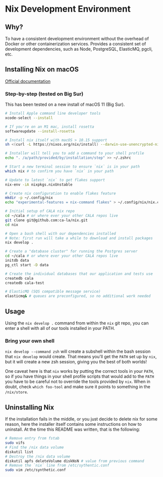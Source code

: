 # Nix Development Environment

## Why?

To have a consistent development environment without the overhead of Docker or
other containerization services. Provides a consistent set of development
dependencies, such as Node, PostgreSQL, ElasticMQ, pgcli, etc.

## Installing Nix on macOS

[Official documentation](https://nixos.org/manual/nix/stable/#sect-macos-installation)

### Step-by-step (tested on Big Sur)

This has been tested on a new install of macOS 11 (Big Sur).

```bash
# Install Apple command line developer tools
xcode-select --install

# If you're on an M1 mac, install rosetta
softwareupdate --install-rosetta

# Install nix itself with macOS > 10.15 support
sh <(curl -L https://nixos.org/nix/install) --darwin-use-unencrypted-nix-store-volume

# Installer will tell you to add a command to your shell profile
echo ". /a/path/provided/by/installation/step" >> ~/.zshrc

# Start a new terminal session to ensure `nix` is in your path
which nix # to confirm you have `nix` in your path

# Update to latest `nix` to get flakes support
nix-env -iA nixpkgs.nixUnstable

# Create nix configuration to enable flakes feature
mkdir -p ~/.config/nix
echo "experimental-features = nix-command flakes" > ~/.config/nix/nix.conf

# Initial setup of CALA nix repo
cd ~/cala # or where ever your other CALA repos live
git clone git@github.com:ca-la/nix.git
cd nix

# Open a bash shell with our dependencies installed
# Note: first run will take a while to download and install packages
nix develop .

# Create a "database cluster" for running the Postgres server
cd ~/cala # or where ever your other CALA repos live
initdb data
pg_ctl start -D data

# Create the individual databases that our application and tests use
createdb cala
createdb cala-test

# ElasticMQ (SQS compatible message service)
elasticmq& # queues are preconfigured, so no additional work needed
```

## Usage

Using the `nix develop .` command from within the `nix` git repo, you can enter
a shell with all of our tools installed in your PATH.

### Bring your own shell

`nix develop --command zsh` will create a subshell within the bash session that
`nix develop` would create. That means you'll get the `PATH` set up by `nix`,
but it will create a new zsh session, giving you the best of both worlds!

One caveat here is that `nix` works by putting the correct tools in your `PATH`,
so if you have things in your shell profile scripts that would add to the `PATH`
you have to be careful not to override the tools provided by `nix`. When in
doubt, check `which foo-tool` and make sure it points to something in the
`/nix/store`.


## Uninstalling Nix

If the installation fails in the middle, or you just decide to delete nix for
some reason, here the installer itself contains some instructions on how to
uninstall. At the time this README was written, that is the following:

```bash
# Remove entry from fstab
sudo vifs
# Find the /nix data volume
diskutil list
# Destroy the /nix data volume
diskutil apfs deleteVolume diskNsN # value from previous command
# Remove the `nix` line from /etc/sythentic.conf
sudo vim /etc/synthetic.conf
```
